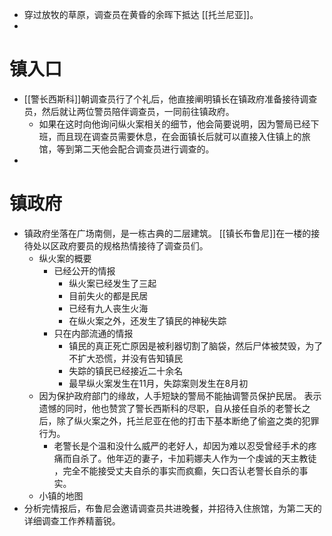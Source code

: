 - 穿过放牧的草原，调查员在黄昏的余晖下抵达 [[托兰尼亚]]。
-
# 镇入口
- [[警长西斯科]]朝调查员行了个礼后，他直接阐明镇长在镇政府准备接待调查员，然后就让两位警员陪伴调查员，一同前往镇政府。
	- 如果在这时向他询问纵火案相关的细节，他会简要说明，因为警局已经下班，而且现在调查员需要休息，在会面镇长后就可以直接入住镇上的旅馆，等到第二天他会配合调查员进行调查的。
-
# 镇政府
- 镇政府坐落在广场南侧，是一栋古典的二层建筑。
  [[镇长布鲁尼]]在一楼的接待处以区政府要员的规格热情接待了调查员们。
	- 纵火案的概要
		- 已经公开的情报
			- 纵火案已经发生了三起
			- 目前失火的都是民居
			- 已经有九人丧生火海
			- 在纵火案之外，还发生了镇民的神秘失踪
		- 只在内部流通的情报
			- 镇民的真正死亡原因是被利器切割了脑袋，然后尸体被焚毁，为了不扩大恐慌，并没有告知镇民
			- 失踪的镇民已经接近二十余名
			- 最早纵火案发生在11月，失踪案则发生在8月初
	- 因为保护政府部门的缘故，人手短缺的警局不能抽调警员保护民居。 
	  表示遗憾的同时，他也赞赏了警长西斯科的尽职，自从接任自杀的老警长之后，除了纵火案之外，托兰尼亚在他的打击下基本断绝了偷盗之类的犯罪行为。
		- 老警长是个温和没什么威严的老好人，却因为难以忍受曾经手术的疼痛而自杀了。他年迈的妻子，卡加莉娜夫人作为一个虔诚的天主教徒 ，完全不能接受丈夫自杀的事实而疯癫，矢口否认老警长自杀的事实。
	- 小镇的地图
- 分析完情报后，布鲁尼会邀请调查员共进晚餐，并招待入住旅馆，为第二天的详细调查工作养精蓄锐。